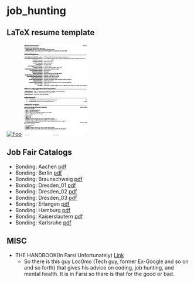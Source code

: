 # job_hunting

## LaTeX resume template


[![Foo](https://raw.githubusercontent.com/adarijani/job_hunting/main/LaTeX_templates/short_resume/short_resume_30.jpg)](https://raw.githubusercontent.com/adarijani/job_hunting/main/LaTeX_templates/short_resume/short_resume.pdf)
[![Foo](https://raw.githubusercontent.com/adarijani/job_hunting/main/LaTeX_templates/extended_resume/resume-0_30.jpg)](https://raw.githubusercontent.com/adarijani/job_hunting/main/LaTeX_templates/extended_resume/resume.pdf)


## Job Fair Catalogs

- Bonding: Aachen [pdf](https://raw.githubusercontent.com/adarijani/job_hunting/main/assets/pdf/bonding_aachen.pdf)
- Bonding: Berlin [pdf](https://raw.githubusercontent.com/adarijani/job_hunting/main/assets/pdf/bonding_berlin.pdf)
- Bonding: Braunschweig [pdf](https://raw.githubusercontent.com/adarijani/job_hunting/main/assets/pdf/bonding_braunschweig.pdf)
- Bonding: Dresden_01 [pdf](https://raw.githubusercontent.com/adarijani/job_hunting/main/assets/pdf/bonding_dresden_01.pdf)
- Bonding: Dresden_02 [pdf](https://raw.githubusercontent.com/adarijani/job_hunting/main/assets/pdf/bonding_dresden_02.pdf)
- Bonding: Dresden_03 [pdf](https://raw.githubusercontent.com/adarijani/job_hunting/main/assets/pdf/bonding_dresden_03.pdf)
- Bonding: Erlangen [pdf](https://raw.githubusercontent.com/adarijani/job_hunting/main/assets/pdf/bonding_erlangen.pdf)
- Bonding: Hamburg [pdf](https://raw.githubusercontent.com/adarijani/job_hunting/main/assets/pdf/bonding_hamburg.pdf)
- Bonding: Kaiserslautern [pdf](https://raw.githubusercontent.com/adarijani/job_hunting/main/assets/pdf/bonding_kaiserslautern.pdf)
- Bonding: Karlsruhe [pdf](https://raw.githubusercontent.com/adarijani/job_hunting/main/assets/pdf/bonding_karlsruhe.pdf)

## MISC

- THE HANDBOOK(In Farsi Unfortunately) [Link](https://locomo.tips)
  * So there is this guy Loc0mo (Tech guy, former Ex-Google and so on and so forth) that gives his advice on coding, job hunting, and mental health. It is in Farsi so there is that for the good or bad.
